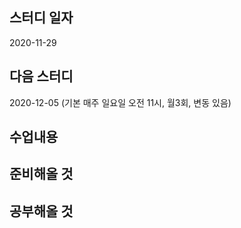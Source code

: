 스터디 일자
----------
2020-11-29

다음 스터디 
-----------
2020-12-05 (기본 매주 일요일 오전 11시, 월3회, 변동 있음) 

수업내용
--------------

준비해올 것
--------------


공부해올 것
------------


